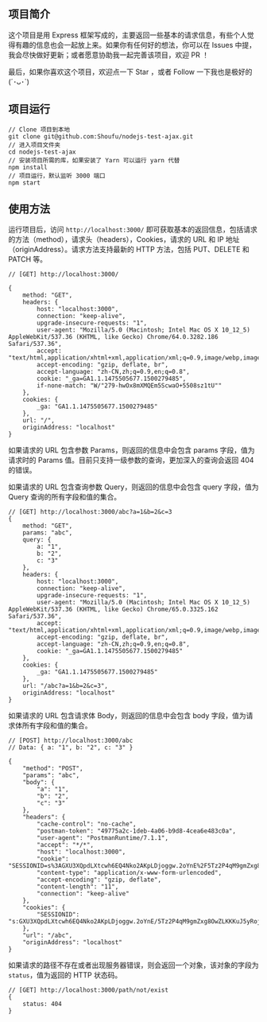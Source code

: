 ## 项目简介
这个项目是用 Express 框架写成的，主要返回一些基本的请求信息，有些个人觉得有趣的信息也会一起放上来。如果你有任何好的想法，你可以在 Issues 中提，我会尽快做好更新；或者愿意协助我一起完善该项目，欢迎 PR ！

最后，如果你喜欢这个项目，欢迎点一下 Star ，或者 Follow 一下我也是极好的 (´･ᴗ･`)

## 项目运行
```
// Clone 项目到本地
git clone git@github.com:Shoufu/nodejs-test-ajax.git
// 进入项目文件夹
cd nodejs-test-ajax
// 安装项目所需的库，如果安装了 Yarn 可以运行 yarn 代替
npm install
// 项目运行，默认监听 3000 端口
npm start
```

## 使用方法
运行项目后，访问 `http://localhost:3000/` 即可获取基本的返回信息，包括请求的方法（method），请求头（headers），Cookies，请求的 URL 和 IP 地址（originAddress）。请求方法支持最新的 HTTP 方法，包括 PUT、DELETE 和 PATCH 等。
```
// [GET] http://localhost:3000/

{
    method: "GET",
    headers: {
        host: "localhost:3000",
        connection: "keep-alive",
        upgrade-insecure-requests: "1",
        user-agent: "Mozilla/5.0 (Macintosh; Intel Mac OS X 10_12_5) AppleWebKit/537.36 (KHTML, like Gecko) Chrome/64.0.3282.186 Safari/537.36",
        accept: "text/html,application/xhtml+xml,application/xml;q=0.9,image/webp,image/apng,*/*;q=0.8",
        accept-encoding: "gzip, deflate, br",
        accept-language: "zh-CN,zh;q=0.9,en;q=0.8",
        cookie: "_ga=GA1.1.1475505677.1500279485",
        if-none-match: "W/"279-hwOx8mXMQEm5ScwaO+5508sz1tU""
    },
    cookies: {
        _ga: "GA1.1.1475505677.1500279485"
    },
    url: "/",
    originAddress: "localhost"
}
```

如果请求的 URL 包含参数 Params，则返回的信息中会包含 params 字段，值为请求时的 Params 值。目前只支持一级参数的查询，更加深入的查询会返回 404 的错误。

如果请求的 URL 包含查询参数 Query，则返回的信息中会包含 query 字段，值为 Query 查询的所有字段和值的集合。
```
// [GET] http://localhost:3000/abc?a=1&b=2&c=3
{
    method: "GET",
    params: "abc",
    query: {
        a: "1",
        b: "2",
        c: "3"
    },
    headers: {
        host: "localhost:3000",
        connection: "keep-alive",
        upgrade-insecure-requests: "1",
        user-agent: "Mozilla/5.0 (Macintosh; Intel Mac OS X 10_12_5) AppleWebKit/537.36 (KHTML, like Gecko) Chrome/65.0.3325.162 Safari/537.36",
        accept: "text/html,application/xhtml+xml,application/xml;q=0.9,image/webp,image/apng,*/*;q=0.8",
        accept-encoding: "gzip, deflate, br",
        accept-language: "zh-CN,zh;q=0.9,en;q=0.8",
        cookie: "_ga=GA1.1.1475505677.1500279485"
    },
    cookies: {
        _ga: "GA1.1.1475505677.1500279485"
    },
    url: "/abc?a=1&b=2&c=3",
    originAddress: "localhost"
}
```

如果请求的 URL 包含请求体 Body，则返回的信息中会包含 body 字段，值为请求体所有字段和值的集合。
```
// [POST] http://localhost:3000/abc
// Data: { a: "1", b: "2", c: "3" }

{
    "method": "POST",
    "params": "abc",
    "body": {
        "a": "1",
        "b": "2",
        "c": "3"
    },
    "headers": {
        "cache-control": "no-cache",
        "postman-token": "49775a2c-1deb-4a06-b9d8-4cea6e483c0a",
        "user-agent": "PostmanRuntime/7.1.1",
        "accept": "*/*",
        "host": "localhost:3000",
        "cookie": "SESSIONID=s%3AGXU3XQpdLXtcwh6EQ4Nko2AKpLDjoggw.2oYnE%2F5Tz2P4qM9gmZxg8OwZLKKKuJ5yRojFwf9m4Yw",
        "content-type": "application/x-www-form-urlencoded",
        "accept-encoding": "gzip, deflate",
        "content-length": "11",
        "connection": "keep-alive"
    },
    "cookies": {
        "SESSIONID": "s:GXU3XQpdLXtcwh6EQ4Nko2AKpLDjoggw.2oYnE/5Tz2P4qM9gmZxg8OwZLKKKuJ5yRojFwf9m4Yw"
    },
    "url": "/abc",
    "originAddress": "localhost"
}
```

如果请求的路径不存在或者出现服务器错误，则会返回一个对象，该对象的字段为 `status`，值为返回的 HTTP 状态码。
```
// [GET] http://localhost:3000/path/not/exist
{
    status: 404
}
```

